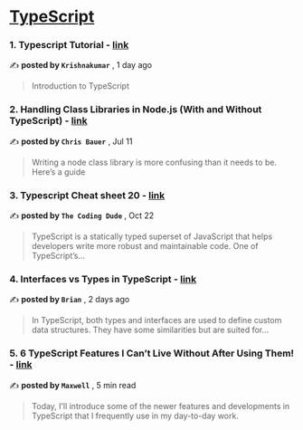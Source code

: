 
<h1><a href=https://medium.com/tag/typescript-tips/recommended target="_blank" rel="noopener noreferrer">TypeScript</a></h1>
<h3>1. Typescript Tutorial - <a href=https://medium.com/@krishsurya1249/typescript-tutorial-f8d45ce5766b?source=tag_recommended_feed---------0-84----------typescript_tips----------c4505356_be53_436f_9739_80144c3ad2a1------- target="_blank" rel="noopener noreferrer">link</a></h3>

✍️ **posted by `Krishnakumar`** <date> , 1 day ago</date>

<blockquote>Introduction to TypeScript</blockquote>

<h3>2. Handling Class Libraries in Node.js (With and Without TypeScript) - <a href=https://medium.com/better-programming/handling-class-libraries-in-node-js-with-and-without-typescript-39b73b2186b6?source=tag_recommended_feed---------1-107----------typescript_tips----------c4505356_be53_436f_9739_80144c3ad2a1------- target="_blank" rel="noopener noreferrer">link</a></h3>

✍️ **posted by `Chris Bauer`** <date> , Jul 11</date>

<blockquote>Writing a node class library is more confusing than it needs to be. Here’s a guide</blockquote>

<h3>3. Typescript Cheat sheet 20 - <a href=https://medium.com/@thecodingdude/typescript-cheat-sheet-20-a6329a46e779?source=tag_recommended_feed---------2-85----------typescript_tips----------c4505356_be53_436f_9739_80144c3ad2a1------- target="_blank" rel="noopener noreferrer">link</a></h3>

✍️ **posted by `The Coding Dude`** <date> , Oct 22</date>

<blockquote>TypeScript is a statically typed superset of JavaScript that helps developers write more robust and maintainable code. One of TypeScript’s…</blockquote>

<h3>4. Interfaces vs Types in TypeScript - <a href=https://medium.com/dev-genius/interfaces-vs-types-in-typescript-6874d3f35434?source=tag_recommended_feed---------3-84----------typescript_tips----------c4505356_be53_436f_9739_80144c3ad2a1------- target="_blank" rel="noopener noreferrer">link</a></h3>

✍️ **posted by `Brian`** <date> , 2 days ago</date>

<blockquote>In TypeScript, both types and interfaces are used to define custom data structures. They have some similarities but are suited for…</blockquote>

<h3>5. 6 TypeScript Features I Can’t Live Without After Using Them! - <a href=https://medium.com/javascript-in-plain-english/6-typescript-features-i-cant-live-without-after-using-them-1d7feab33922?source=tag_recommended_feed---------4-85----------typescript_tips----------c4505356_be53_436f_9739_80144c3ad2a1------- target="_blank" rel="noopener noreferrer">link</a></h3>

✍️ **posted by `Maxwell`** <date> , 5 min read</date>

<blockquote>Today, I’ll introduce some of the newer features and developments in TypeScript that I frequently use in my day-to-day work.</blockquote>


